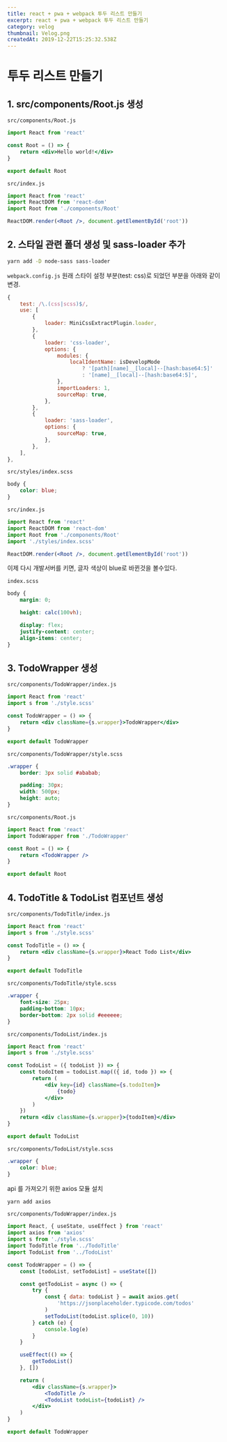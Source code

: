```yaml
---
title: react + pwa + webpack 투두 리스트 만들기
excerpt: react + pwa + webpack 투두 리스트 만들기
category: velog
thumbnail: Velog.png
createdAt: 2019-12-22T15:25:32.538Z
---
```

# 투두 리스트 만들기

## 1. src/components/Root.js 생성

`src/components/Root.js`

```jsx
import React from 'react'

const Root = () => {
    return <div>Hello world!</div>
}

export default Root
```

`src/index.js`

```jsx
import React from 'react'
import ReactDOM from 'react-dom'
import Root from './components/Root'

ReactDOM.render(<Root />, document.getElementById('root'))
```

## 2. 스타일 관련 폴더 생성 및 sass-loader 추가

```bash
yarn add -D node-sass sass-loader
```

`webpack.config.js`
원래 스타이 설정 부분(test: css)로 되었던 부분을
아래와 같이 변경.

```js
{
    test: /\.(css|scss)$/,
    use: [
        {
            loader: MiniCssExtractPlugin.loader,
        },
        {
            loader: 'css-loader',
            options: {
                modules: {
                    localIdentName: isDevelopMode
                        ? '[path][name]__[local]--[hash:base64:5]'
                        : '[name]__[local]--[hash:base64:5]',
                },
                importLoaders: 1,
                sourceMap: true,
            },
        },
        {
            loader: 'sass-loader',
            options: {
                sourceMap: true,
            },
        },
    ],
},
```

`src/styles/index.scss`

```scss
body {
    color: blue;
}
```

`src/index.js`

```jsx
import React from 'react'
import ReactDOM from 'react-dom'
import Root from './components/Root'
import './styles/index.scss'

ReactDOM.render(<Root />, document.getElementById('root'))
```

이제 다시 개발서버를 키면, 글자 색상이 blue로 바뀐것을 볼수있다.

`index.scss`

```scss
body {
    margin: 0;

    height: calc(100vh);

    display: flex;
    justify-content: center;
    align-items: center;
}
```

## 3. TodoWrapper 생성

`src/components/TodoWrapper/index.js`

```jsx
import React from 'react'
import s from './style.scss'

const TodoWrapper = () => {
    return <div className={s.wrapper}>TodoWrapper</div>
}

export default TodoWrapper
```

`src/components/TodoWrapper/style.scss`

```scss
.wrapper {
    border: 3px solid #ababab;

    padding: 30px;
    width: 500px;
    height: auto;
}
```

`src/components/Root.js`

```jsx
import React from 'react'
import TodoWrapper from './TodoWrapper'

const Root = () => {
    return <TodoWrapper />
}

export default Root
```

## 4. TodoTitle & TodoList 컴포넌트 생성

`src/components/TodoTitle/index.js`

```jsx
import React from 'react'
import s from './style.scss'

const TodoTitle = () => {
    return <div className={s.wrapper}>React Todo List</div>
}

export default TodoTitle
```

`src/components/TodoTitle/style.scss`

```scss
.wrapper {
    font-size: 25px;
    padding-bottom: 10px;
    border-bottom: 2px solid #eeeeee;
}
```

`src/components/TodoList/index.js`

```jsx
import React from 'react'
import s from './style.scss'

const TodoList = ({ todoList }) => {
    const todoItem = todoList.map(({ id, todo }) => {
        return (
            <div key={id} className={s.todoItem}>
                {todo}
            </div>
        )
    })
    return <div className={s.wrapper}>{todoItem}</div>
}

export default TodoList
```

`src/components/TodoList/style.scss`

```scss
.wrapper {
    color: blue;
}
```

api 를 가져오기 위한 axios 모듈 설치

```bash
yarn add axios
```

`src/components/TodoWrapper/index.js`

```jsx
import React, { useState, useEffect } from 'react'
import axios from 'axios'
import s from './style.scss'
import TodoTitle from '../TodoTitle'
import TodoList from '../TodoList'

const TodoWrapper = () => {
    const [todoList, setTodoList] = useState([])

    const getTodoList = async () => {
        try {
            const { data: todoList } = await axios.get(
                'https://jsonplaceholder.typicode.com/todos'
            )
            setTodoList(todoList.splice(0, 10))
        } catch (e) {
            console.log(e)
        }
    }

    useEffect(() => {
        getTodoList()
    }, [])

    return (
        <div className={s.wrapper}>
            <TodoTitle />
            <TodoList todoList={todoList} />
        </div>
    )
}

export default TodoWrapper
```

